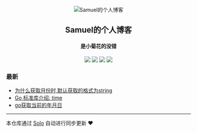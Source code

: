 <p align="center"><img alt="Samuel的个人博客" src="https://static.b3log.org/images/brand/solo-32.png"></p><h2 align="center">
Samuel的个人博客
</h2>

<h4 align="center">是小菊花的没错</h4>
<p align="center"><a title="Samuel的个人博客" target="_blank" href="https://github.com/sunjvhui/solo-blog"><img src="https://img.shields.io/github/last-commit/sunjvhui/solo-blog.svg?style=flat-square&color=FF9900"></a>
<a title="GitHub repo size in bytes" target="_blank" href="https://github.com/sunjvhui/solo-blog"><img src="https://img.shields.io/github/repo-size/sunjvhui/solo-blog.svg?style=flat-square"></a>
<a title="Solo Version" target="_blank" href="https://github.com/b3log/solo/releases"><img src="https://img.shields.io/badge/solo-3.6.3-f1e05a.svg?style=flat-square&color=blueviolet"></a>
<a title="Hits" target="_blank" href="https://github.com/b3log/hits"><img src="https://hits.b3log.org/sunjvhui/solo-blog.svg"></a></p>

### 最新

* [为什么获取月份时,默认获取的格式为string](https://www.sunjuhui.top/articles/2019/07/22/1563788701809.html)
* [Go 标准库介绍: time](https://www.sunjuhui.top/articles/2019/07/22/1563777042709.html)
* [go获取当前的年月日](https://www.sunjuhui.top/articles/2019/07/19/1563527565314.html)



---

本仓库通过 [Solo](https://github.com/b3log/solo) 自动进行同步更新 ❤️ 